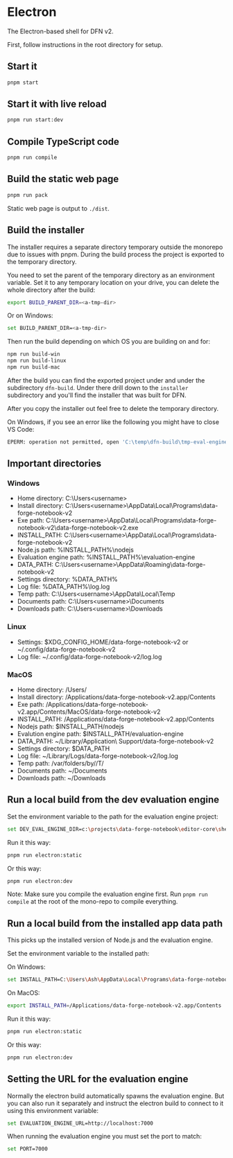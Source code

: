 # Electron

The Electron-based shell for DFN v2.

First, follow instructions in the root directory for setup.

## Start it

```bash
pnpm start
```

## Start it with live reload

```bash
pnpm run start:dev
```

## Compile TypeScript code

```bash
pnpm run compile
```

## Build the static web page

```bash
pnpm run pack
```

Static web page is output to `./dist`.

## Build the installer

The installer requires a separate directory temporary outside the monorepo due to issues with pnpm. During the build process the project is exported to the temporary directory.

You need to set the parent of the temporary directory as an environment variable. Set it to any temporary location on your drive, you can delete the whole directory after the build:

```bash
export BUILD_PARENT_DIR=<a-tmp-dir>
```

Or on Windows:

```bash
set BUILD_PARENT_DIR=<a-tmp-dir>
```

Then run the build depending on which OS you are building on and for:

```bash
npm run build-win
npm run build-linux
npm run build-mac
```

After the build you can find the exported project under <a-tmp-dir> and under the subdirectory `dfn-build`. Under there drill down to the `installer` subdirectory and you'll find the installer that was built for DFN.

After you copy the installer out feel free to delete the temporary directory.

On Windows, if you see an error like the following you might have to close VS Code: 

```bash
EPERM: operation not permitted, open 'C:\temp\dfn-build\tmp-eval-engine\node_modules\.bin\upgrade-blueprint-2.0.0-rename'
```

## Important directories

### Windows

- Home directory: C:\Users\<username>
- Install directory: C:\Users\<username>\AppData\Local\Programs\data-forge-notebook-v2
- Exe path: C:\Users\<username>\AppData\Local\Programs\data-forge-notebook-v2\data-forge-notebook-v2.exe
- INSTALL_PATH: C:\Users\<username>\AppData\Local\Programs\data-forge-notebook-v2
- Node.js path: %INSTALL_PATH%\nodejs
- Evaluation engine path: %INSTALL_PATH%\evaluation-engine
- DATA_PATH: C:\Users\<username>\AppData\Roaming\data-forge-notebook-v2
- Settings directory: %DATA_PATH%
- Log file: %DATA_PATH%\log.log
- Temp path: C:\Users\<username>\AppData\Local\Temp
- Documents path: C:\Users\<username>\Documents
- Downloads path: C:\Users\<username>\Downloads

### Linux

- Settings: $XDG_CONFIG_HOME/data-forge-notebook-v2 or ~/.config/data-forge-notebook-v2
- Log file: ~/.config/data-forge-notebook-v2/log.log


### MacOS 

- Home directory: /Users/<username>
- Install directory: /Applications/data-forge-notebook-v2.app/Contents
- Exe path: /Applications/data-forge-notebook-v2.app/Contents/MacOS/data-forge-notebook-v2
- INSTALL_PATH: /Applications/data-forge-notebook-v2.app/Contents
- Nodejs path: $INSTALL_PATH/nodejs
- Evalution engine path: $INSTALL_PATH/evaluation-engine
- DATA_PATH: ~/Library/Application\ Support/data-forge-notebook-v2
- Settings directory: $DATA_PATH
- Log file: ~/Library/Logs/data-forge-notebook-v2/log.log
- Temp path: /var/folders/by/<guid>/T/
- Documents path: ~/Documents
- Downloads path: ~/Downloads

## Run a local build from the dev evaluation engine

Set the environment variable to the path for the evaluation engine project:

```bash
set DEV_EVAL_ENGINE_DIR=c:\projects\data-forge-notebook\editor-core\shells\evaluation-engine
```

Run it this way:

``` bash
pnpm run electron:static
```

Or this way:

```bash
pnpm run electron:dev
```

Note: Make sure you compile the evaluation engine first. Run `pnpm run compile` at the root of the mono-repo to compile everything.

## Run a local build from the installed app data path

This picks up the installed version of Node.js and the evaluation engine.

Set the environment variable to the installed path:

On Windows:

```bash
set INSTALL_PATH=C:\Users\Ash\AppData\Local\Programs\data-forge-notebook-v2
```

On MacOS:

```bash
export INSTALL_PATH=/Applications/data-forge-notebook-v2.app/Contents
```

Run it this way:

``` bash
pnpm run electron:static
```

Or this way:

```bash
pnpm run electron:dev
```


## Setting the URL for the evaluation engine

Normally the electron build automatically spawns the evaluation engine. But you can also run it separately and instruct the electron build to connect to it using this environment variable:

```bash
set EVALUATION_ENGINE_URL=http://localhost:7000
```

When running the evaluation engine you must set the port to match:

```bash
set PORT=7000
```

